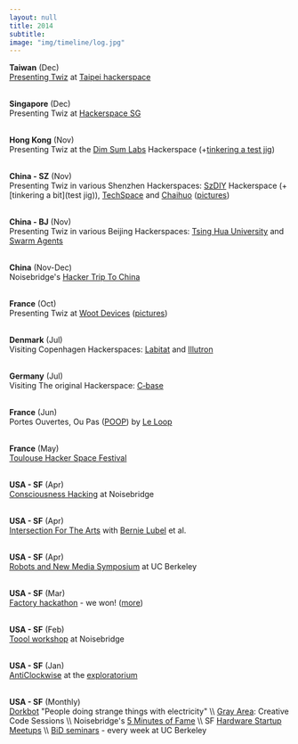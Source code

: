```yaml
---
layout: null
title: 2014
subtitle:
image: "img/timeline/log.jpg"
---
```


**Taiwan** (Dec) <br> [Presenting Twiz](https://twitter.com/CedHon/status/547435926448660480) at [Taipei hackerspace](https://taipeihack.org)

<br> **Singapore** (Dec) <br> Presenting Twiz at [Hackerspace SG](https://twitter.com/CedHon/status/543631602392129537)

<br> **Hong Kong** (Nov) <br> Presenting Twiz at the [Dim Sum Labs](https://www.facebook.com/events/384986735004084/) Hackerspace (+[tinkering a test jig](https://twitter.com/CedHon/status/537963010321424384))

<br> **China - SZ** (Nov) <br> Presenting Twiz in various Shenzhen Hackerspaces: [SzDIY](https://szdiy.org/) Hackerspace (+[tinkering a bit](test jig)), [TechSpace](http://www.techspace.cn)
and [Chaihuo](http://chaihuo.org) ([pictures](https://twitter.com/CedHon/status/535138365545676800))

<br> **China - BJ** (Nov) <br> Presenting Twiz in various Beijing Hackerspaces: [Tsing Hua University](https://www.flickr.com/photos/maltman23/15774445831/in/photostream/) and [Swarm Agents](https://twitter.com/maltman23/status/531284505882296320)

<br> **China** (Nov-Dec) <br> Noisebridge's [Hacker Trip To China](http://noisebridge.net/wiki/NoisebridgeChinaTrip4)

<br> **France** (Oct) <br> Presenting Twiz at [Woot Devices](http://wootdevices.io) ([pictures](https://twitter.com/WootDevices/status/521421394530545664))

<br> **Denmark** (Jul) <br> Visiting Copenhagen Hackerspaces: [Labitat](https://labitat.dk) and [Illutron](http://www.illutron.dk)

<br> **Germany** (Jul) <br> Visiting The original Hackerspace: [C&#8209;base](https://c-base.org)

<br> **France** (Jun) <br> Portes Ouvertes, Ou Pas ([POOP](https://lepoop.org/2014/)) by [Le Loop](http://leloop.org)

<br> **France** (May) <br> [Toulouse Hacker Space Festival](https://thsf.tetalab.org/2014)

<br> **USA - SF** (Apr) <br> [Consciousness Hacking](https://www.meetup.com/Consciousness-Hacking-San-Francisco/events/173699982) at Noisebridge

<br> **USA - SF** (Apr) <br> [Intersection For The Arts](http://www.theintersection.org) with [Bernie Lubel](https://bernalwood.com/2014/04/10/bernal-artist-bernie-lubell-unveils-complex-wooden-machine-that-does-nothing-beautifully) et al.

<br> **USA - SF** (Apr) <br> [Robots and New Media Symposium](http://robotsandnewmedia.com) at UC Berkeley

<br> **USA - SF** (Mar) <br> [Factory hackathon](http://blog.bemyapp.com/something-eggciting-this-way-comes) - we won! ([more](https://www.hackster.io/team-hardboiled-hardware/egg-beats-by-hardboiled-hardware-832b49))

<br> **USA - SF** (Feb) <br> [Toool workshop](http://toool.us/meetings.html) at Noisebridge

<br> **USA - SF** (Jan) <br> [AntiClockwise](http://www.anticlockwisearts.com) at the [exploratorium](https://www.exploratorium.edu/press-office/press-releases/play-edge-your-comfort-zone-san-francisco%E2%80%99s-exploratorium)

<br> **USA - SF** (Monthly) <br> [Dorkbot](http://dorkbotsf.org) "People doing strange things with electricity" \\\\ [Gray Area](https://grayarea.org): Creative Code Sessions \\\\ Noisebridge's [5 Minutes of Fame](https://www.noisebridge.net/wiki/Five_Minutes_of_Fame) \\\\ SF [Hardware Startup Meetups](https://www.meetup.com/HardwareStartupSF) \\\\ [BiD seminars](http://bid.berkeley.edu) - every week at UC Berkeley

